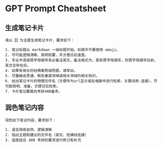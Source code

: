 # GPT Prompt Cheatsheet

## 生成笔记卡片

```
请以【】为主题生成笔记卡片，要求如下：

1. 笔记标题从 markdown 一级标题开始，标题中不要使用 emoji。
2. 尽可能逻辑清晰、简明扼要，并方便日后速查。
3. 专业术语或首字母缩写务必备注英文，备注格式为，若有首字母缩写，则首字母缩写在前，英文全称在后。
4. 如果有相关的经典案例或例题，请举出。
5. 尽量融会贯通，联系垂直领域或相关领域的相关知识。
6. 给出笔记卡片的物理文件名（方便作为url显示或在电脑中进行检索，关键词用-连接），尽可能简明、准备，方便日后检索。
7. 卡片笔记要面向考研408备考。
```

## 润色笔记内容

```
润色如下笔记内容，要求如下：

1. 语言简练自然、逻辑清晰
2. 指出主题和建议的文件名（英文、短横线连接）
3. 适度结合 408 考研的要求进行修订和补充
```


